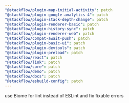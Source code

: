 ```yaml
---
"@stackflow/plugin-map-initial-activity": patch
"@stackflow/plugin-google-analytics-4": patch
"@stackflow/plugin-stack-depth-change": patch
"@stackflow/plugin-renderer-basic": patch
"@stackflow/plugin-history-sync": patch
"@stackflow/plugin-renderer-web": patch
"@stackflow/compat-await-push": patch
"@stackflow/plugin-basic-ui": patch
"@stackflow/plugin-devtools": patch
"@stackflow/plugin-preload": patch
"@stackflow/react": patch
"@stackflow/link": patch
"@stackflow/core": patch
"@stackflow/demo": patch
"@stackflow/docs": patch
"@stackflow/esbuild-config": patch
---
```


use Biome for lint instead of ESLint and fix fixable errors
